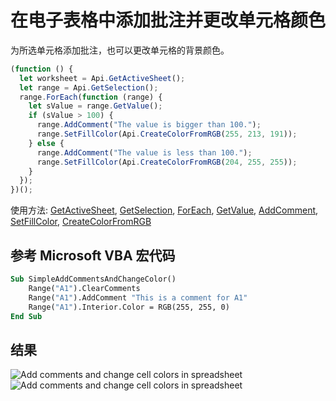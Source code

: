 # 在电子表格中添加批注并更改单元格颜色

为所选单元格添加批注，也可以更改单元格的背景颜色。

<!-- This code snippet is shown in the screenshot. -->

<!-- eslint-skip -->

```ts
(function () {
  let worksheet = Api.GetActiveSheet();
  let range = Api.GetSelection();
  range.ForEach(function (range) {
    let sValue = range.GetValue();
    if (sValue > 100) {
      range.AddComment("The value is bigger than 100.");
      range.SetFillColor(Api.CreateColorFromRGB(255, 213, 191));
    } else {
      range.AddComment("The value is less than 100.");
      range.SetFillColor(Api.CreateColorFromRGB(204, 255, 255));
    }
  });
})();
```

使用方法: [GetActiveSheet](../../../../office-api/usage-api/spreadsheet-api/Api/Methods/GetActiveSheet.md), [GetSelection](../../../../office-api/usage-api/spreadsheet-api/Api/Methods/GetSelection.md), [ForEach](../../../../office-api/usage-api/spreadsheet-api/ApiRange/Methods/ForEach.md), [GetValue](../../../../office-api/usage-api/spreadsheet-api/ApiRange/Methods/GetValue.md), [AddComment](../../../../office-api/usage-api/spreadsheet-api/ApiRange/Methods/AddComment.md), [SetFillColor](../../../../office-api/usage-api/spreadsheet-api/ApiRange/Methods/SetFillColor.md), [CreateColorFromRGB](../../../../office-api/usage-api/spreadsheet-api/Api/Methods/CreateColorFromRGB.md)

## 参考 Microsoft VBA 宏代码

<!-- code generated with AI -->

```vb
Sub SimpleAddCommentsAndChangeColor()
    Range("A1").ClearComments
    Range("A1").AddComment "This is a comment for A1"
    Range("A1").Interior.Color = RGB(255, 255, 0)
End Sub
```

## 结果

<!-- imgpath -->

![Add comments and change cell colors in spreadsheet](/assets/images/plugins/add-comments-and-highlight-cells-spreadsheet.png#gh-light-mode-only)![Add comments and change cell colors in spreadsheet](/assets/images/plugins/add-comments-and-highlight-cells-spreadsheet.dark.png#gh-dark-mode-only)

